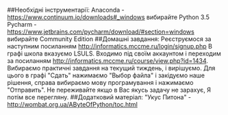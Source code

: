##Необхідні інструментарії:
Anaconda - https://www.continuum.io/downloads#_windows вибирайте Python 3.5
Pycharm - https://www.jetbrains.com/pycharm/download/#section=windows вибирайте Community Edition
##Домашні завдання:
  Реєструємося за наступним посиланням http://informatics.mccme.ru/login/signup.php В графі школа вказуємо LSULS. Входимо під своїм аккаунтом і переходим за посиланням http://informatics.mccme.ru/course/view.php?id=1434. Вибираємо практичні завдання на текущий тиждень, і вирішуємо. Для цього в графі "Сдать" нажимаємо "Выбор файла" і закідуємо наше рішення, справа вибираємо мову програмування і нажимаємо "Отправить". Не переживайте якщо в Вас якусь задачу не зарахує, Я потім все перегляну.
##Додатковий матеріал:
"Укус Питона" - http://wombat.org.ua/AByteOfPython/toc.html
